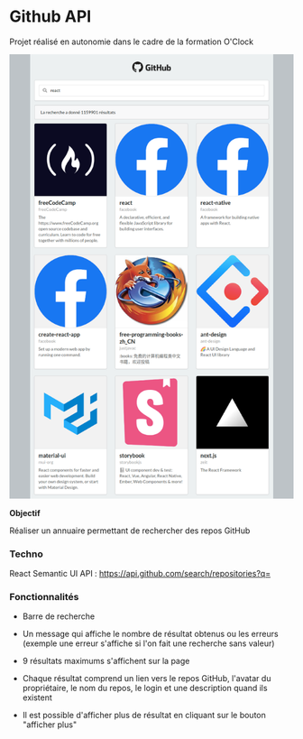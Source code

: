 # Github API

Projet réalisé en autonomie dans le cadre de la formation O'Clock

![resultat](./resultat.png)

**Objectif**

Réaliser un annuaire permettant de rechercher des repos GitHub

### Techno

React
Semantic UI
API : https://api.github.com/search/repositories?q=

### Fonctionnalités

* Barre de recherche

* Un message qui affiche le nombre de résultat obtenus ou les erreurs (exemple une erreur s'affiche si l'on fait une recherche sans valeur)

* 9 résultats maximums s'affichent sur la page

* Chaque résultat comprend un lien vers le repos GitHub, l'avatar du propriétaire, le nom du repos, le login et une description quand ils existent
  
* Il est possible d'afficher plus de résultat en cliquant sur le bouton "afficher plus"
